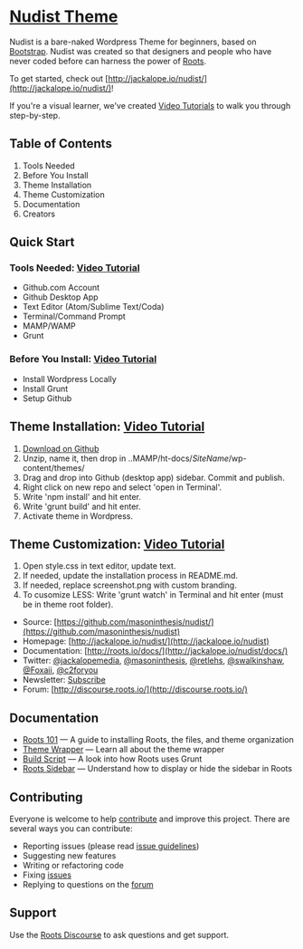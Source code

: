 # [Nudist Theme](http://Jackalope.io/)

Nudist is a bare-naked Wordpress Theme for beginners, based on [Bootstrap](http://getbootstrap.com/). Nudist was created so that designers and people who have never coded before can harness the power of [Roots](http://roots.io/).

To get started, check out [http://jackalope.io/nudist/](http://jackalope.io/nudist/)!

If you're a visual learner, we've created [Video Tutorials](http://jackalope.io/) to walk you through step-by-step.

## Table of Contents
1. Tools Needed
2. Before You Install
3. Theme Installation
4. Theme Customization
5. Documentation
6. Creators

## Quick Start

### Tools Needed: [Video Tutorial](https://jackalope.io) 
* Github.com Account
* Github Desktop App
* Text Editor (Atom/Sublime Text/Coda)
* Terminal/Command Prompt
* MAMP/WAMP
* Grunt

### Before You Install: [Video Tutorial](https://jackalope.io) 
* Install Wordpress Locally
* Install Grunt
* Setup Github

## Theme Installation: [Video Tutorial](https://jackalope.io) 

1. [Download on Github](https://github.com/masoninthesis/nudist)
2. Unzip, name it, then drop in ..MAMP/ht-docs/*SiteName*/wp-content/themes/
3. Drag and drop into Github (desktop app) sidebar. Commit and publish. 
4. Right click on new repo and select 'open in Terminal'.
5. Write 'npm install' and hit enter.
6. Write 'grunt build' and hit enter.
7. Activate theme in Wordpress.


## Theme Customization: [Video Tutorial](https://jackalope.io) 

1. Open style.css in text editor, update text. 
2. If needed, update the installation process in README.md.
3. If needed, replace screenshot.png with custom branding.
4. To cusomize LESS: Write 'grunt watch' in Terminal and hit enter (must be in theme root folder).

* Source: [https://github.com/masoninthesis/nudist/](https://github.com/masoninthesis/nudist)
* Homepage: [http://jackalope.io/nudist/](http://jackalope.io/nudist)
* Documentation: [http://roots.io/docs/](http://jackalope.io/nudist/docs/)
* Twitter: [@jackalopemedia](https://twitter.com/jackalopemedia), [@masoninthesis](https://twitter.com/masoninthesis), [@retlehs](https://twitter.com/retlehs), [@swalkinshaw](https://twitter.com/swalkinshaw), [@Foxaii](https://twitter.com/Foxaii), [@c2foryou](https://twitter.com/c2foryou)
* Newsletter: [Subscribe](http://jackalope.io/subscribe/)
* Forum: [http://discourse.roots.io/](http://discourse.roots.io/)

## Documentation

* [Roots 101](http://roots.io/roots-101/) — A guide to installing Roots, the files, and theme organization
* [Theme Wrapper](http://roots.io/an-introduction-to-the-roots-theme-wrapper/) — Learn all about the theme wrapper
* [Build Script](http://roots.io/using-grunt-for-wordpress-theme-development/) — A look into how Roots uses Grunt
* [Roots Sidebar](http://roots.io/the-roots-sidebar/) — Understand how to display or hide the sidebar in Roots

## Contributing

Everyone is welcome to help [contribute](CONTRIBUTING.md) and improve this project. There are several ways you can contribute:

* Reporting issues (please read [issue guidelines](https://github.com/necolas/issue-guidelines))
* Suggesting new features
* Writing or refactoring code
* Fixing [issues](https://github.com/roots/roots/issues)
* Replying to questions on the [forum](http://discourse.roots.io/)

## Support

Use the [Roots Discourse](http://discourse.roots.io/) to ask questions and get support.

